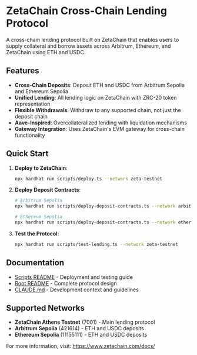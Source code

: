 # ZetaChain Cross-Chain Lending Protocol

A cross-chain lending protocol built on ZetaChain that enables users to supply collateral and borrow assets across Arbitrum, Ethereum, and ZetaChain using ETH and USDC.

## Features

- **Cross-Chain Deposits**: Deposit ETH and USDC from Arbitrum Sepolia and Ethereum Sepolia
- **Unified Lending**: All lending logic on ZetaChain with ZRC-20 token representation
- **Flexible Withdrawals**: Withdraw to any supported chain, not just the deposit chain
- **Aave-Inspired**: Overcollateralized lending with liquidation mechanisms
- **Gateway Integration**: Uses ZetaChain's EVM gateway for cross-chain functionality

## Quick Start

1. **Deploy to ZetaChain**: 
   ```bash
   npx hardhat run scripts/deploy.ts --network zeta-testnet
   ```

2. **Deploy Deposit Contracts**:
   ```bash
   # Arbitrum Sepolia
   npx hardhat run scripts/deploy-deposit-contracts.ts --network arbitrum-sepolia
   
   # Ethereum Sepolia
   npx hardhat run scripts/deploy-deposit-contracts.ts --network ethereum-sepolia
   ```

3. **Test the Protocol**:
   ```bash
   npx hardhat run scripts/test-lending.ts --network zeta-testnet
   ```

## Documentation

- [Scripts README](./scripts/README.md) - Deployment and testing guide
- [Root README](../README.md) - Complete protocol design
- [CLAUDE.md](../CLAUDE.md) - Development context and guidelines

## Supported Networks

- **ZetaChain Athens Testnet** (7001) - Main lending protocol
- **Arbitrum Sepolia** (421614) - ETH and USDC deposits  
- **Ethereum Sepolia** (11155111) - ETH and USDC deposits

For more information, visit: https://www.zetachain.com/docs/
